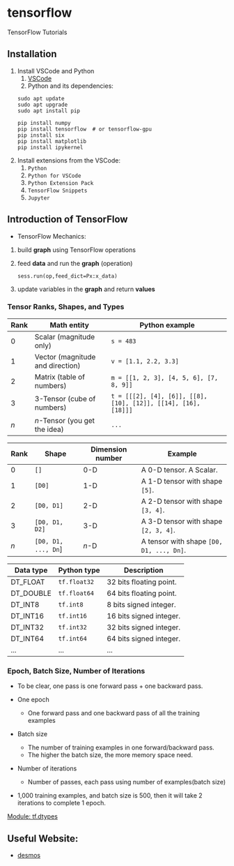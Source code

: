 # tensorflow
TensorFlow Tutorials

## Installation
1. Install VSCode and Python
    1. [VSCode](https://code.visualstudio.com/download)
    2. Python and its dependencies:
    ```text
    sudo apt update
    sudo apt upgrade
    sudo apt install pip

    pip install numpy
    pip install tensorflow  # or tensorflow-gpu
    pip install six
    pip install matplotlib
    pip install ipykernel
    ```
2. Install extensions from the VSCode:
    1. `Python`
    2. `Python for VSCode`
    3. `Python Extension Pack`
    4. `TensorFlow Snippets`
    5. `Jupyter`

## Introduction of TensorFlow
* TensorFlow Mechanics:
1. build <b>graph</b> using TensorFlow operations
2. feed <b>data</b> and run the <b>graph</b> (operation)

    `sess.run(op,feed_dict=Px:x_data)`

3. update variables in the <b>graph</b> and return <b>values</b>

### Tensor Ranks, Shapes, and Types
|Rank|Math entity|Python example|
|----|-----------|--------------|
|0   |Scalar (magnitude only)|`s = 483`|
|1   |Vector (magnitude and direction)|`v = [1.1, 2.2, 3.3]`|
|2   |Matrix (table of numbers)|`m = [[1, 2, 3], [4, 5, 6], [7, 8, 9]]`|
|3   |3-Tensor (cube of numbers)|`t = [[[2], [4], [6]], [[8], [10], [12]], [[14], [16], [18]]]`|
|<i>n</i>|<i>n</i>-Tensor (you get the idea)|`...`|


|Rank|Shape|Dimension number|Example|
|----|-----------|--------------|---|
|0   |`[]`|0-D|A 0-D tensor. A Scalar.|
|1   |`[D0]`|1-D|A 1-D tensor with shape `[5]`.|
|2   |`[D0, D1]`|2-D|A 2-D tensor with shape `[3, 4]`.|
|3   |`[D0, D1, D2]`|3-D|A 3-D tensor with shape `[2, 3, 4]`.|
|<i>n</i>   |`[D0, D1, ..., Dn`]|<i>n</i>-D|A tensor with shape `[D0, D1, ..., Dn]`.|

|Data type|Python type|Description|
|---------|-----------|-----------|
|DT_FLOAT|`tf.float32`|32 bits floating point.|
|DT_DOUBLE|`tf.float64`|64 bits floating point.|
|DT_INT8|`tf.int8`|8 bits signed integer.|
|DT_INT16|`tf.int16`|16 bits signed integer.|
|DT_INT32|`tf.int32`|32 bits signed integer.|
|DT_INT64|`tf.int64`|64 bits signed integer.|
|...|...|...|

### Epoch, Batch Size, Number of Iterations
* To be clear, one pass is one forward pass + one backward pass.
* One epoch
    * One forward pass and one backward pass of all the training examples
* Batch size
    * The number of training examples in one forward/backward pass.
    * The higher the batch size, the more memory space need.
* Number of iterations
    * Number of passes, each pass using number of examples(batch size)

* 1,000 training examples, and batch size is 500, then it will take 2 iterations to complete 1 epoch.

[Module: tf.dtypes](https://www.tensorflow.org/api_docs/python/tf/dtypes)

## Useful Website:
* [desmos](https://www.desmos.com/calculator?lang=ko)